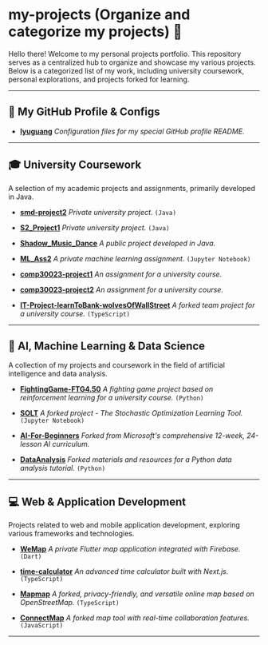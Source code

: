 # my-projects (Organize and categorize my projects) 🚀

Hello there! Welcome to my personal projects portfolio. This repository serves as a centralized hub to organize and showcase my various projects. Below is a categorized list of my work, including university coursework, personal explorations, and projects forked for learning.

---

## 🔧 My GitHub Profile & Configs

- **[lyuguang](https://github.com/lyuguang/lyuguang)** *Configuration files for my special GitHub profile README.*

---

## 🎓 University Coursework

A selection of my academic projects and assignments, primarily developed in Java.

- **[smd-project2](https://github.com/lyuguang/smd-project2)** *Private university project.* `(Java)`

- **[S2_Project1](https://github.com/lyuguang/smd_project1)** *Private university project.* `(Java)`

- **[Shadow_Music_Dance](https://github.com/lyuguang/Shadow_Music_Dance)** *A public project developed in Java.*

- **[ML_Ass2](https://github.com/lyuguang/ML_Ass2)** *A private machine learning assignment.* `(Jupyter Notebook)`

- **[comp30023-project1](https://github.com/lyuguang/comp30023-project1.git)** *An assignment for a university course.*

- **[comp30023-project2](https://github.com/lyuguang/comp30023-project2.git)** *An assignment for a university course.*
  
- **[IT-Project-learnToBank-wolvesOfWallStreet](https://github.com/lyuguang/IT-Project-learnToBank-wolvesOfWallStreet)** *A forked team project for a university course.* `(TypeScript)`

---

## 🤖 AI, Machine Learning & Data Science

A collection of my projects and coursework in the field of artificial intelligence and data analysis.

- **[FightingGame-FTG4.50](https://github.com/lyuguang/FightingGame-FTG4.50)** *A fighting game project based on reinforcement learning for a university course.* `(Python)`

- **[SOLT](https://github.com/lyuguang/SOLT)** *A forked project - The Stochastic Optimization Learning Tool.* `(Jupyter Notebook)`

- **[AI-For-Beginners](https://github.com/lyuguang/AI-For-Beginners)** *Forked from Microsoft's comprehensive 12-week, 24-lesson AI curriculum.*

- **[DataAnalysis](https://github.com/lyuguang/DataAnalysis)** *Forked materials and resources for a Python data analysis tutorial.* `(Python)`

---

## 💻 Web & Application Development

Projects related to web and mobile application development, exploring various frameworks and technologies.

- **[WeMap](https://github.com/lyuguang/WeMap)** *A private Flutter map application integrated with Firebase.* `(Dart)`

- **[time-calculator](https://github.com/lyuguang/time-calculator)** *An advanced time calculator built with Next.js.* `(TypeScript)`

- **[Mapmap](https://github.com/lyuguang/Mapmap)** *A forked, privacy-friendly, and versatile online map based on OpenStreetMap.* `(TypeScript)`

- **[ConnectMap](https://github.com/lyuguang/ConnectMap)** *A forked map tool with real-time collaboration features.* `(JavaScript)`

---
